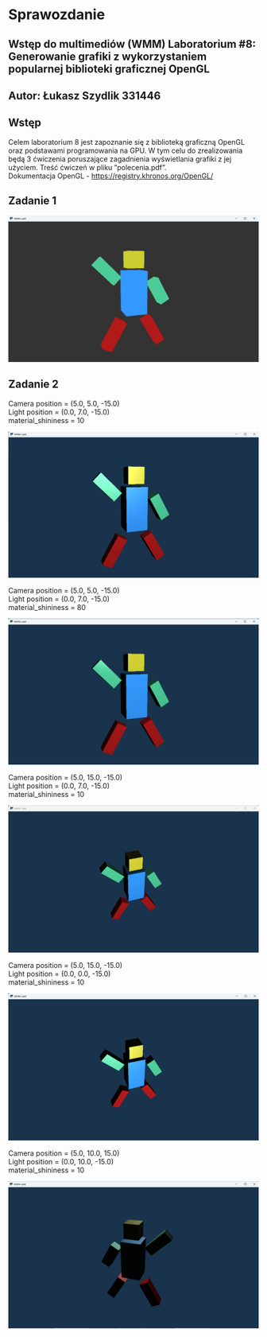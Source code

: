 # Sprawozdanie

## Wstęp do multimediów (WMM) Laboratorium #8: Generowanie grafiki z wykorzystaniem popularnej biblioteki graficznej OpenGL

## Autor: Łukasz Szydlik 331446

## Wstęp

Celem laboratorium 8 jest zapoznanie się z biblioteką graficzną OpenGL oraz podstawami programowania na GPU. W tym celu do zrealizowania będą 3 ćwiczenia poruszające zagadnienia wyświetlania grafiki z jej użyciem. Treść ćwiczeń w pliku ”polecenia.pdf”.\
Dokumentacja OpenGL - https://registry.khronos.org/OpenGL/

## Zadanie 1

![zadanie1](images/zadanie1.png)

## Zadanie 2

Camera position = (5.0, 5.0, -15.0)\
Light position = (0.0, 7.0, -15.0)\
material_shininess = 10

![zadanie2_1](images/zadanie2_1.png)

Camera position = (5.0, 5.0, -15.0)\
Light position = (0.0, 7.0, -15.0)\
material_shininess = 80

![zadanie2_1](images/zadanie2_2.png)

Camera position = (5.0, 15.0, -15.0)\
Light position = (0.0, 7.0, -15.0)\
material_shininess = 10

![zadanie2_1](images/zadanie2_3.png)

Camera position = (5.0, 15.0, -15.0)\
Light position = (0.0, 0.0, -15.0)\
material_shininess = 10

![zadanie2_1](images/zadanie2_4.png)

Camera position = (5.0, 10.0, 15.0)\
Light position = (0.0, 10.0, -15.0)\
material_shininess = 10

![zadanie2_1](images/zadanie2_5.png)
